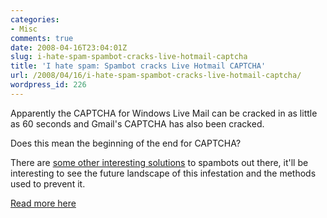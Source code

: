 ```yaml
---
categories:
- Misc
comments: true
date: 2008-04-16T23:04:01Z
slug: i-hate-spam-spambot-cracks-live-hotmail-captcha
title: 'I hate spam: Spambot cracks Live Hotmail CAPTCHA'
url: /2008/04/16/i-hate-spam-spambot-cracks-live-hotmail-captcha/
wordpress_id: 226
---
```


Apparently the CAPTCHA for Windows Live Mail can be cracked in as little as 60 seconds and Gmail's CAPTCHA has also been cracked.

Does this mean the beginning of the end for CAPTCHA?

There are [some other interesting solutions](http://arstechnica.com/news.ars/post/20060407-6554.html) to spambots out there, it'll be interesting to see the future landscape of this infestation and the methods used to prevent it.

[Read more here](http://arstechnica.com/news.ars/post/20080415-gone-in-60-seconds-spambot-cracks-livehotmail-captcha.html)

